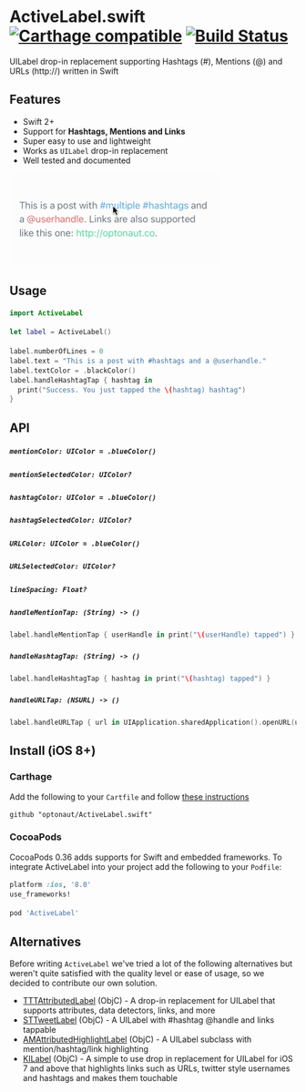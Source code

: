 # ActiveLabel.swift [![Carthage compatible](https://img.shields.io/badge/Carthage-compatible-4BC51D.svg?style=flat)](https://github.com/Carthage/Carthage) [![Build Status](https://travis-ci.org/optonaut/ActiveLabel.swift.svg)](https://travis-ci.org/optonaut/ActiveLabel.swift)

UILabel drop-in replacement supporting Hashtags (#), Mentions (@) and URLs (http://) written in Swift

## Features

* Swift 2+
* Support for **Hashtags, Mentions and Links**
* Super easy to use and lightweight
* Works as `UILabel` drop-in replacement
* Well tested and documented

![](ActiveLabelDemo/demo.gif)

## Usage

```swift
import ActiveLabel

let label = ActiveLabel()

label.numberOfLines = 0
label.text = "This is a post with #hashtags and a @userhandle."
label.textColor = .blackColor()
label.handleHashtagTap { hashtag in
  print("Success. You just tapped the \(hashtag) hashtag")
}
```

## API

##### `mentionColor: UIColor = .blueColor()`
##### `mentionSelectedColor: UIColor?`
##### `hashtagColor: UIColor = .blueColor()`
##### `hashtagSelectedColor: UIColor?`
##### `URLColor: UIColor = .blueColor()`
##### `URLSelectedColor: UIColor?`
##### `lineSpacing: Float?`

##### `handleMentionTap: (String) -> ()`

```swift
label.handleMentionTap { userHandle in print("\(userHandle) tapped") }
```

##### `handleHashtagTap: (String) -> ()`

```swift
label.handleHashtagTap { hashtag in print("\(hashtag) tapped") }
```

##### `handleURLTap: (NSURL) -> ()`

```swift
label.handleURLTap { url in UIApplication.sharedApplication().openURL(url) }
```

## Install (iOS 8+)

### Carthage

Add the following to your `Cartfile` and follow [these instructions](https://github.com/Carthage/Carthage#adding-frameworks-to-an-application)

```
github "optonaut/ActiveLabel.swift"
```

### CocoaPods

CocoaPods 0.36 adds supports for Swift and embedded frameworks. To integrate ActiveLabel into your project add the following to your `Podfile`:

```ruby
platform :ios, '8.0'
use_frameworks!

pod 'ActiveLabel'
```

## Alternatives

Before writing `ActiveLabel` we've tried a lot of the following alternatives but weren't quite satisfied with the quality level or ease of usage, so we decided to contribute our own solution.

* [TTTAttributedLabel](https://github.com/TTTAttributedLabel/TTTAttributedLabel) (ObjC) - A drop-in replacement for UILabel that supports attributes, data detectors, links, and more
* [STTweetLabel](https://github.com/SebastienThiebaud/STTweetLabel) (ObjC) - A UILabel with #hashtag @handle and links tappable
* [AMAttributedHighlightLabel](https://github.com/rootd/AMAttributedHighlightLabel) (ObjC) - A UILabel subclass with mention/hashtag/link highlighting
* [KILabel](https://github.com/Krelborn/KILabel) (ObjC) - A simple to use drop in replacement for UILabel for iOS 7 and above that highlights links such as URLs, twitter style usernames and hashtags and makes them touchable
